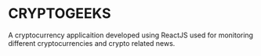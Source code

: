 # CRYPTOGEEKS

A cryptocurrency applicaition developed using ReactJS used for monitoring different cryptocurrencies and crypto related news.
